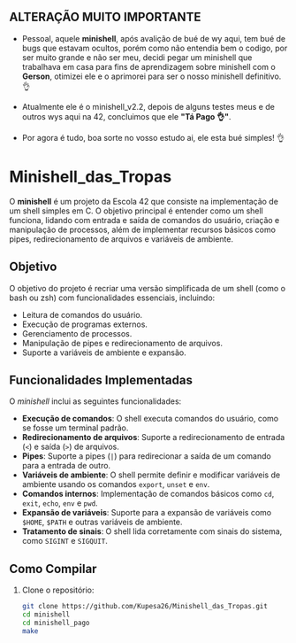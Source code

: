 ## ALTERAÇÃO MUITO IMPORTANTE
- Pessoal, aquele **minishell**, após avalição de bué de wy aqui, tem bué de bugs que estavam ocultos, porém como não entendia bem o codigo, por ser muito grande e não ser meu, decidi pegar um minishell que trabalhava em casa para fins de aprendizagem sobre minishell com o **Gerson**, otimizei ele e o aprimorei para ser o nosso minishell definitivo. 👌

- Atualmente ele é o minishell_v2.2, depois de alguns testes meus e de outros wys aqui na 42, concluimos que ele **"Tá Pago 👌"**. 

- Por agora é tudo, boa sorte no vosso estudo ai, ele esta bué simples! 👌

# Minishell_das_Tropas

O **minishell** é um projeto da Escola 42 que consiste na implementação de um shell simples em C. O objetivo principal é entender como um shell funciona, lidando com entrada e saída de comandos do usuário, criação e manipulação de processos, além de implementar recursos básicos como pipes, redirecionamento de arquivos e variáveis de ambiente.

## Objetivo

O objetivo do projeto é recriar uma versão simplificada de um shell (como o bash ou zsh) com funcionalidades essenciais, incluindo:
- Leitura de comandos do usuário.
- Execução de programas externos.
- Gerenciamento de processos.
- Manipulação de pipes e redirecionamento de arquivos.
- Suporte a variáveis de ambiente e expansão.

## Funcionalidades Implementadas

O *minishell* inclui as seguintes funcionalidades:

- **Execução de comandos**: O shell executa comandos do usuário, como se fosse um terminal padrão.
- **Redirecionamento de arquivos**: Suporte a redirecionamento de entrada (`<`) e saída (`>`) de arquivos.
- **Pipes**: Suporte a pipes (`|`) para redirecionar a saída de um comando para a entrada de outro.
- **Variáveis de ambiente**: O shell permite definir e modificar variáveis de ambiente usando os comandos `export`, `unset` e `env`.
- **Comandos internos**: Implementação de comandos básicos como `cd`, `exit`, `echo`, `env` e `pwd`.
- **Expansão de variáveis**: Suporte para a expansão de variáveis como `$HOME`, `$PATH` e outras variáveis de ambiente.
- **Tratamento de sinais**: O shell lida corretamente com sinais do sistema, como `SIGINT` e `SIGQUIT`.

## Como Compilar

1. Clone o repositório:
   ```bash
   git clone https://github.com/Kupesa26/Minishell_das_Tropas.git
   cd minishell
   cd minishell_pago
   make
